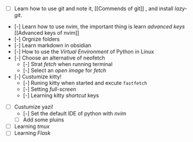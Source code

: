 - [ ] Learn how to use git and note it, [[Commends of git]] , and install *lazy-git*.
- [-] Learn how to use nvim, the important thing is learn *advanced keys* [[Advanced keys of nvim]]
- [-] Orgnize folders
- [-] Learn markdown in obsidian
- [-] How to use the *Virtual Environment* of Python in Linux
- [-] Choose an alternative of neofetch
	- [-] Strat *fetch* when running terminal
	- [-] Select an *open image* for *fetch*
- [-] Custumize kitty!
	- [-] Runing kitty when started and excute `fastfetch`
	- [-] Setting *full-screen*
	- [-] Learning kitty *shortcut* keys
- [ ] Custumize yazi!
	- [-] Set the default IDE of python with *nvim*
	- [ ] Add some pluins 
- [ ] Learning *tmux* 
- [ ] Learning *Flask* 
